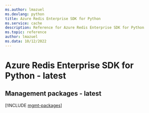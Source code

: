 ```yaml
---
ms.author: lmazuel
ms.devlang: python
title: Azure Redis Enterprise SDK for Python
ms.service: cache
description: Reference for Azure Redis Enterprise SDK for Python
ms.topic: reference
author: lmazuel
ms.data: 10/12/2022
---
```

# Azure Redis Enterprise SDK for Python - latest

## Management packages - latest
[!INCLUDE [mgmt-packages](redis-enterprise-mgmt-index.md)]